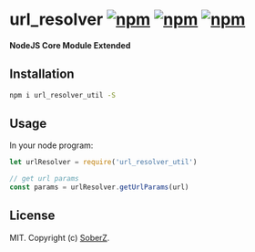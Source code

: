 # url_resolver [![npm](https://img.shields.io/npm/v/url_resolver.svg)](https://www.npmjs.com/package/url_resolver) [![npm](https://img.shields.io/npm/dm/url_resolver.svg)](https://www.npmjs.com/package/url_resolver) [![npm](https://img.shields.io/npm/l/url_resolver.svg)](LICENSE)
#### NodeJS Core Module Extended

## Installation

```bash
npm i url_resolver_util -S
```

## Usage

In your node program:

```js
let urlResolver = require('url_resolver_util')

// get url params
const params = urlResolver.getUrlParams(url)
```

## License

MIT. Copyright (c) [SoberZ](https://www.soberz.cn).